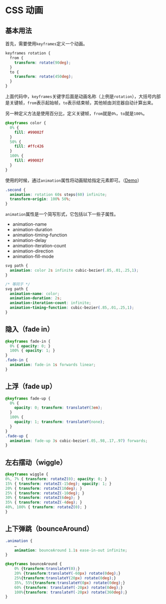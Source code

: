 # CSS 动画

## 基本用法

首先，需要使用`keyframes`定义一个动画。

```css
keyframes rotation {
  from {
    transform: rotate(90deg);
  }
  to {
    transform: rotate(450deg);
  }
}
```

上面代码中，`keyframes`关键字后面是动画名称（上例是`rotation`），大括号内部是关键帧，`from`表示起始帧，`to`表示结束帧，其他帧由浏览器自动计算出来。

另一种定义方法是使用百分比，定义关键帧，`from`就是`0%`，`to`就是`100%`。

```css
@keyframes color {
  0% {
    fill: #99002f
  }
  50% {
    fill: #ffc426
  }
  100% {
    fill: #99002f
  }
}
```

使用的时候，通过`animation`属性将动画赋给指定元素即可。（[Demo](http://demo.hongkiat.com/css3-animation-steps/)）

```css
.second {
  animation: rotation 60s steps(60) infinite;
  transform-origin: 100% 50%;
}
```

`animation`属性是一个简写形式，它包括以下一些子属性。

- animation-name
- animation-duration
- animation-timing-function
- animation-delay
- animation-iteration-count
- animation-direction
- animation-fill-mode

```css
svg path {
  animation: color 2s infinite cubic-bezier(.85,.01,.25,1);
}

/* 等同于 */
svg path {
  animation-name: color;
  animation-duration: 2s;
  animation-iteration-count: infinite;
  animation-timing-function: cubic-bezier(.85,.01,.25,1);
}
```

## 隐入（fade in）

```css
@keyframes fade-in {
  0% { opacity: 0; }
  100% { opacity: 1; }
}
.fade-in {
  animation: fade-in 1s forwards linear;
}
```

## 上浮（fade up）

```css
@keyframes fade-up {
  0% {
    opacity: 0; transform: translateY(3em);
  }
  100% {
    opacity: 1; transform: translateY(none);
  }
}
.fade-up {
  animation: fade-up 3s cubic-bezier(.05,.98,.17,.97) forwards;
}
```

## 左右摆动（wiggle）

```css
@keyframes wiggle {
0%, 7% { transform: rotateZ(0); opacity: 0; }
15% { transform: rotateZ(-15deg); opacity: 1; }
20% { transform: rotateZ(10deg); }
25% { transform: rotateZ(-10deg); }
30% { transform: rotateZ(6deg); }
35% { transform: rotateZ(-4deg); }
40%, 100% { transform: rotateZ(0); }
}
```

## 上下弹跳（bounceAround）

```css
.animation {
	…
	animation: bounceAround 1.1s ease-in-out infinite;
}

@keyframes bounceAround {
	0% {transform:translateY(0);}
	20% {transform:translateY(-60px) rotate(0deg);}
	25%{transform:translateY(20px) rotate(0deg);}
	35%, 55%{transform:translateY(0px) rotate(0deg);}
	60% {transform: translateY(-20px) rotate(0deg);}
	100%{transform: translateY(-20px) rotate(360deg);}
}
```

